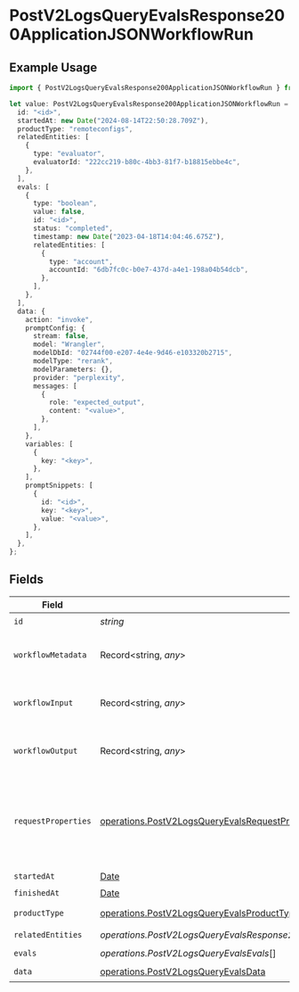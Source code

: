 # PostV2LogsQueryEvalsResponse200ApplicationJSONWorkflowRun

## Example Usage

```typescript
import { PostV2LogsQueryEvalsResponse200ApplicationJSONWorkflowRun } from "orq-poc-typescript-multi-env-version/models/operations";

let value: PostV2LogsQueryEvalsResponse200ApplicationJSONWorkflowRun = {
  id: "<id>",
  startedAt: new Date("2024-08-14T22:50:28.709Z"),
  productType: "remoteconfigs",
  relatedEntities: [
    {
      type: "evaluator",
      evaluatorId: "222cc219-b80c-4bb3-81f7-b18815ebbe4c",
    },
  ],
  evals: [
    {
      type: "boolean",
      value: false,
      id: "<id>",
      status: "completed",
      timestamp: new Date("2023-04-18T14:04:46.675Z"),
      relatedEntities: [
        {
          type: "account",
          accountId: "6db7fc0c-b0e7-437d-a4e1-198a04b54dcb",
        },
      ],
    },
  ],
  data: {
    action: "invoke",
    promptConfig: {
      stream: false,
      model: "Wrangler",
      modelDbId: "02744f00-e207-4e4e-9d46-e103320b2715",
      modelType: "rerank",
      modelParameters: {},
      provider: "perplexity",
      messages: [
        {
          role: "expected_output",
          content: "<value>",
        },
      ],
    },
    variables: [
      {
        key: "<key>",
      },
    ],
    promptSnippets: [
      {
        id: "<id>",
        key: "<key>",
        value: "<value>",
      },
    ],
  },
};
```

## Fields

| Field                                                                                                                | Type                                                                                                                 | Required                                                                                                             | Description                                                                                                          |
| -------------------------------------------------------------------------------------------------------------------- | -------------------------------------------------------------------------------------------------------------------- | -------------------------------------------------------------------------------------------------------------------- | -------------------------------------------------------------------------------------------------------------------- |
| `id`                                                                                                                 | *string*                                                                                                             | :heavy_check_mark:                                                                                                   | N/A                                                                                                                  |
| `workflowMetadata`                                                                                                   | Record<string, *any*>                                                                                                | :heavy_minus_sign:                                                                                                   | Metadata for the workflow run                                                                                        |
| `workflowInput`                                                                                                      | Record<string, *any*>                                                                                                | :heavy_minus_sign:                                                                                                   | Input for the workflow run                                                                                           |
| `workflowOutput`                                                                                                     | Record<string, *any*>                                                                                                | :heavy_minus_sign:                                                                                                   | Output for the workflow run                                                                                          |
| `requestProperties`                                                                                                  | [operations.PostV2LogsQueryEvalsRequestProperties](../../models/operations/postv2logsqueryevalsrequestproperties.md) | :heavy_minus_sign:                                                                                                   | An optional field that is filled if the workflow was triggered by an HTTP request                                    |
| `startedAt`                                                                                                          | [Date](https://developer.mozilla.org/en-US/docs/Web/JavaScript/Reference/Global_Objects/Date)                        | :heavy_check_mark:                                                                                                   | N/A                                                                                                                  |
| `finishedAt`                                                                                                         | [Date](https://developer.mozilla.org/en-US/docs/Web/JavaScript/Reference/Global_Objects/Date)                        | :heavy_minus_sign:                                                                                                   | N/A                                                                                                                  |
| `productType`                                                                                                        | [operations.PostV2LogsQueryEvalsProductType](../../models/operations/postv2logsqueryevalsproducttype.md)             | :heavy_check_mark:                                                                                                   | Orquesta product                                                                                                     |
| `relatedEntities`                                                                                                    | *operations.PostV2LogsQueryEvalsResponse200ApplicationJSONResponseBodyItems27WorkflowRunRelatedEntities*[]           | :heavy_check_mark:                                                                                                   | N/A                                                                                                                  |
| `evals`                                                                                                              | *operations.PostV2LogsQueryEvalsEvals*[]                                                                             | :heavy_check_mark:                                                                                                   | N/A                                                                                                                  |
| `data`                                                                                                               | [operations.PostV2LogsQueryEvalsData](../../models/operations/postv2logsqueryevalsdata.md)                           | :heavy_check_mark:                                                                                                   | N/A                                                                                                                  |